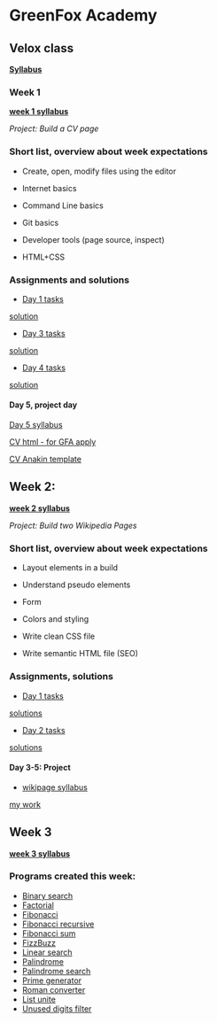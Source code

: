 
# GreenFox Academy
## Velox class 



[**Syllabus**](https://github.com/szepnapot/velox-syllabus "fork")


### Week 1

[**week 1 syllabus**](https://github.com/greenfox-velox/velox-syllabus/tree/master/week-01)

*Project: Build a CV page*

### Short list, overview about week expectations

* Create, open, modify files using the editor

* Internet basics

* Command Line basics

* Git basics

* Developer tools (page source, inspect)

* HTML+CSS

### Assignments and solutions

* [Day 1 tasks](https://github.com/greenfox-velox/velox-syllabus/tree/master/week-01/1-introduction)

[solution](https://github.com/greenfox-velox/szepnapot/tree/master/week-01/day-1)

* [Day 3 tasks](https://github.com/greenfox-velox/velox-syllabus/tree/master/week-01/3-command-line)

[solution](https://github.com/greenfox-velox/szepnapot/tree/master/week-01/day-3)

* [Day 4 tasks](https://github.com/greenfox-velox/velox-syllabus/tree/master/week-01/4-html-css)

[solution](https://github.com/greenfox-velox/szepnapot/tree/master/week-01/day-4)

#### Day 5, project day

[Day 5 syllabus](https://github.com/greenfox-velox/velox-syllabus/tree/master/week-01/5-cv)

[CV html - for GFA apply](https://szepnapot.github.io "CV page")

[CV Anakin template](https://szepnapot.github.io/anakin "Anakin CV")


## Week 2:

[**week 2 syllabus**](https://github.com/greenfox-velox/velox-syllabus/tree/master/week-02)  

*Project: Build two Wikipedia Pages*

### Short list, overview about week expectations

* Layout elements in a build

* Understand pseudo elements

* Form

* Colors and styling

* Write clean CSS file

* Write semantic HTML file (SEO)

### Assignments, solutions

* [Day 1 tasks](https://github.com/greenfox-velox/velox-syllabus/tree/master/week-02/1-layout)

[solutions](https://github.com/greenfox-velox/szepnapot/tree/master/week-02/day-1)

* [Day 2 tasks](https://github.com/greenfox-velox/velox-syllabus/tree/master/week-02/2-forms)

[solutions](https://github.com/greenfox-velox/szepnapot/tree/master/week-02/day-2)

#### Day 3-5: Project 

* [wikipage syllabus](https://github.com/greenfox-velox/velox-syllabus/tree/master/week-02/3-advanced-css)

[my work](https://szepnapot.github.io/wikipage)


## Week 3

[**week 3 syllabus**](https://github.com/greenfox-velox/velox-syllabus/tree/master/week-03)

### Programs created this week:

* [Binary search](https://github.com/greenfox-velox/szepnapot/blob/master/week-03/day-1/binary.py)
* [Factorial](https://github.com/greenfox-velox/szepnapot/blob/master/week-03/day-1/factorial.py)
* [Fibonacci](https://github.com/greenfox-velox/szepnapot/blob/master/week-03/day-1/fibonacci.py)
* [Fibonacci recursive](https://github.com/greenfox-velox/szepnapot/blob/master/week-03/day-1/fibonacci_recursive.py)
* [Fibonacci sum](https://github.com/greenfox-velox/szepnapot/blob/master/week-03/day-1/fibonacci_sum_easy.py)
* [FizzBuzz](https://github.com/greenfox-velox/szepnapot/blob/master/week-03/day-1/fizzbuzz.py)
* [Linear search](https://github.com/greenfox-velox/szepnapot/blob/master/week-03/day-1/linear_search.py)
* [Palindrome](https://github.com/greenfox-velox/szepnapot/blob/master/week-03/day-1/palindrome.py)
* [Palindrome search](https://github.com/greenfox-velox/szepnapot/blob/master/week-03/day-1/palindrome_search.py)
* [Prime generator](https://github.com/greenfox-velox/szepnapot/blob/master/week-03/day-1/prime_generator.py)
* [Roman converter](https://github.com/greenfox-velox/szepnapot/blob/master/week-03/day-1/roman_nums.py)
* [List unite](https://github.com/greenfox-velox/szepnapot/blob/master/week-03/day-1/union.py)
* [Unused digits filter](https://github.com/greenfox-velox/szepnapot/blob/master/week-03/day-4/filter_unused_digits.py)

